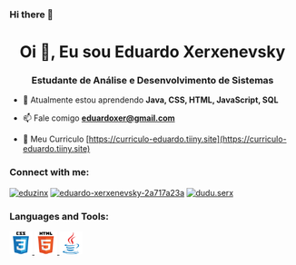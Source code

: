 ### Hi there 👋

<h1 align="center">Oi 👋, Eu sou Eduardo Xerxenevsky</h1>
<h3 align="center">Estudante de Análise e Desenvolvimento de Sistemas</h3>

- 🌱 Atualmente estou aprendendo **Java, CSS, HTML, JavaScript, SQL**

- 📫 Fale comigo **eduardoxer@gmail.com**

- 📄 Meu Curriculo [https://curriculo-eduardo.tiiny.site](https://curriculo-eduardo.tiiny.site)

<h3 align="left">Connect with me:</h3>
<p align="left">
<a href="https://twitter.com/eduzinx" target="blank"><img align="center" src="https://raw.githubusercontent.com/rahuldkjain/github-profile-readme-generator/master/src/images/icons/Social/twitter.svg" alt="eduzinx" height="30" width="40" /></a>
<a href="https://linkedin.com/in/eduardo-xerxenevsky-2a717a23a" target="blank"><img align="center" src="https://raw.githubusercontent.com/rahuldkjain/github-profile-readme-generator/master/src/images/icons/Social/linked-in-alt.svg" alt="eduardo-xerxenevsky-2a717a23a" height="30" width="40" /></a>
<a href="https://instagram.com/dudu.serx" target="blank"><img align="center" src="https://raw.githubusercontent.com/rahuldkjain/github-profile-readme-generator/master/src/images/icons/Social/instagram.svg" alt="dudu.serx" height="30" width="40" /></a>
</p>

<h3 align="left">Languages and Tools:</h3>
<p align="left"> <a href="https://www.w3schools.com/css/" target="_blank" rel="noreferrer"> <img src="https://raw.githubusercontent.com/devicons/devicon/master/icons/css3/css3-original-wordmark.svg" alt="css3" width="40" height="40"/> </a> <a href="https://www.w3.org/html/" target="_blank" rel="noreferrer"> <img src="https://raw.githubusercontent.com/devicons/devicon/master/icons/html5/html5-original-wordmark.svg" alt="html5" width="40" height="40"/> </a> <a href="https://www.java.com" target="_blank" rel="noreferrer"> <img src="https://raw.githubusercontent.com/devicons/devicon/master/icons/java/java-original.svg" alt="java" width="40" height="40"/> </a> </p>

